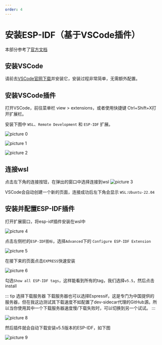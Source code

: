 ```yaml
---
order: 4
---
```


# 安装ESP-IDF（基于VSCode插件）
本部分参考了[官方文档](https://docs.espressif.com/projects/vscode-esp-idf-extension/zh_CN/latest/installation.html)
## 安装VSCode
请前去[VSCode官网下载](https://code.visualstudio.com/)并安装它，安装过程非常简单，无需额外配置。

## 安装VSCode插件
打开VSCode，前往菜单栏 view > extensions，或者使用快捷键 Ctrl+Shift+X打开扩展栏。

安装下图中 `WSL`、`Remote Development` 和 `ESP-IDF` 扩展。

![picture 0](images/20251005142651.png)  

![picture 1](images/20251005142714.png)  

![picture 2](images/20251005142826.png)  

## 连接wsl
点击左下角的连接按钮，在弹出的窗口中选择连接到wsl
![picture 3](images/20251005143210.png)  

VSCode会自动创建一个新的页面，连接成功后左下角会显示 `WSL:Ubuntu-22.04`

## 安装并配置ESP-IDF插件
打开扩展窗口，将esp-idf插件安装在wsl中

![picture 4](images/20251005143401.png)  

点击左侧栏的`ESP-IDF图标`，选择`Advanced`下的 `Configure ESP-IDF Extension`

![picture 5](images/20251005143632.png)  

在接下来的页面点击`EXPRESS`快速安装

![picture 6](images/20251005144818.png)  

勾选`Show all ESP-IDF tags`，这样能看到所有的tag，我们选择`v5.5`，然后点击install

::: tip 选择下载服务器
下载服务器也可以选择Espressif，这是专门为中国提供的服务器，但在我这边测试其下载速度不如配置了dev-sidecar代理的GitHub源。所以当你使用其中一个下载服务器速度慢/下载失败时，可以切换到另一个试试。
:::

![picture 8](images/20251005145711.png)  

然后插件就会自动下载安装v5.5版本的ESP-IDF，如下图

![picture 9](images/20251005151345.png)  
